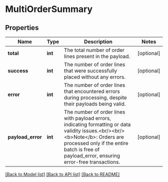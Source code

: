 # MultiOrderSummary

## Properties
Name | Type | Description | Notes
------------ | ------------- | ------------- | -------------
**total** | **int** | The total number of order lines present in the payload. | [optional] 
**success** | **int** | The number of order lines that were successfully placed without any errors. | [optional] 
**error** | **int** | The number of order lines that encountered errors during processing, despite their payloads being valid. | [optional] 
**payload_error** | **int** | The number of order lines with payload errors, indicating formatting or data validity issues.&lt;br/&gt;&lt;br/&gt;&lt;b&gt;Note&lt;/b&gt;: Orders are processed only if the entire batch is free of payload_error, ensuring error-free transactions. | [optional] 

[[Back to Model list]](../README.md#documentation-for-models) [[Back to API list]](../README.md#documentation-for-api-endpoints) [[Back to README]](../README.md)

